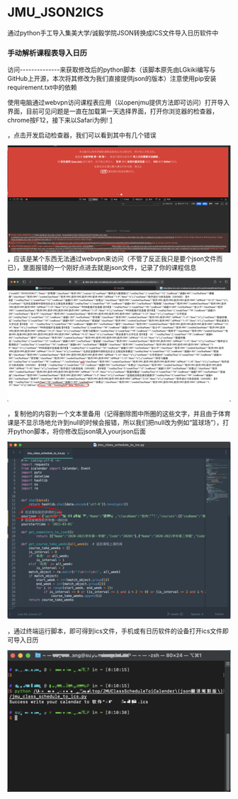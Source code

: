 # JMU_JSON2ICS
通过python手工导入集美大学/诚毅学院JSON转换成ICS文件导入日历软件中
### 手动解析课程表导入日历

访问--------------来获取修改后的python脚本（该脚本原先由LGkiki编写与GitHub上开源，本次将其修改为我们直接提供json的版本）注意使用pip安装requirement.txt中的依赖

使用电脑通过webvpn访问课程表应用（以openjmu提供方法即可访问）打开导入界面，目前可见问题是一直在加载第一天选择界面，打开你浏览器的检查器，chrome按F12，接下来以Safari为例!
[1](/Users/suyuexiang/Desktop/JMUClassScheduleToiCalender(json翻译阉割版)/READEME.assets/1.png)

，点击开发启动检查器，我们可以看到其中有几个错误

![2](/READEME.assets/2.png)，应该是某个东西无法通过webvpn来访问（不管了反正我只是要个json文件而已），里面报错的一个刚好点进去就是json文件，记录了你的课程信息

![](/READEME.assets/3.png)

，复制他的内容到一个文本里备用（记得删除图中所圈的这些文字，并且由于体育课是不显示场地允许到null的时候会报错，所以我们把null改为例如“篮球场”），打开python脚本，将你修改后json填入yourjson后面

![](/READEME.assets/clip_image004.png)

，通过终端运行脚本，即可得到ics文件，手机或有日历软件的设备打开ics文件即可导入日历

![](/READEME.assets/clip_image005.png)

 
